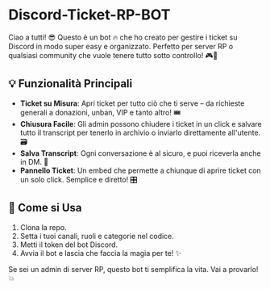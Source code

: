 # Discord-Ticket-RP-BOT

Ciao a tutti! 😎 Questo è un bot 🔥 che ho creato per gestire i ticket su Discord in modo super easy e organizzato. Perfetto per server RP o qualsiasi community che vuole tenere tutto sotto controllo! 🎮💬

## 💡 Funzionalità Principali
- **Ticket su Misura**: Apri ticket per tutto ciò che ti serve – da richieste generali a donazioni, unban, VIP e tanto altro! 🎟️
- **Chiusura Facile**: Gli admin possono chiudere i ticket in un click e salvare tutto il transcript per tenerlo in archivio o inviarlo direttamente all'utente. 🗃️
- **Salva Transcript**: Ogni conversazione è al sicuro, e puoi riceverla anche in DM. 📩
- **Pannello Ticket**: Un embed che permette a chiunque di aprire ticket con un solo click. Semplice e diretto! 🎛️

## 🚀 Come si Usa
1. Clona la repo.
2. Setta i tuoi canali, ruoli e categorie nel codice.
3. Metti il token del bot Discord.
4. Avvia il bot e lascia che faccia la magia per te! ✨

Se sei un admin di server RP, questo bot ti semplifica la vita. Vai a provarlo! 💥

